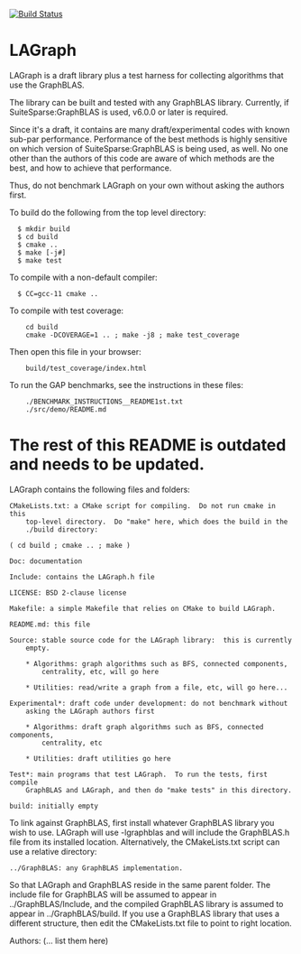 [![Build Status](https://github.com/GraphBLAS/LAGraph/workflows/LAGraph%20CI/badge.svg)](https://github.com/GraphBLAS/LAGraph/actions)

# LAGraph

LAGraph is a draft library plus a test harness for collecting algorithms that
use the GraphBLAS.

The library can be built and tested with any GraphBLAS library.
Currently, if SuiteSparse:GraphBLAS is used, v6.0.0 or later is required.

Since it's a draft, it contains are many draft/experimental codes with known
sub-par performance.  Performance of the best methods is highly sensitive on
which version of SuiteSparse:GraphBLAS is being used, as well.  No one other
than the authors of this code are aware of which methods are the best, and how
to achieve that performance.

Thus, do not benchmark LAGraph on your own without asking the authors first.

To build do the following from the top level directory:
```
  $ mkdir build
  $ cd build
  $ cmake ..
  $ make [-j#]
  $ make test
```

To compile with a non-default compiler:
```
  $ CC=gcc-11 cmake ..
```

To compile with test coverage:
```
    cd build
    cmake -DCOVERAGE=1 .. ; make -j8 ; make test_coverage
```

Then open this file in your browser:
```
    build/test_coverage/index.html
```

To run the GAP benchmarks, see the instructions in these files:
```
    ./BENCHMARK_INSTRUCTIONS__README1st.txt
    ./src/demo/README.md
```

# The rest of this README is outdated and needs to be updated.

LAGraph contains the following files and folders:

    CMakeLists.txt: a CMake script for compiling.  Do not run cmake in this
        top-level directory.  Do "make" here, which does the build in the
        ./build directory:

	( cd build ; cmake .. ; make )

    Doc: documentation

    Include: contains the LAGraph.h file

    LICENSE: BSD 2-clause license

    Makefile: a simple Makefile that relies on CMake to build LAGraph.

    README.md: this file

    Source: stable source code for the LAGraph library:  this is currently
        empty.

        * Algorithms: graph algorithms such as BFS, connected components,
            centrality, etc, will go here

        * Utilities: read/write a graph from a file, etc, will go here...

    Experimental*: draft code under development: do not benchmark without
        asking the LAGraph authors first

        * Algorithms: draft graph algorithms such as BFS, connected components,
            centrality, etc

        * Utilities: draft utilities go here

    Test*: main programs that test LAGraph.  To run the tests, first compile
        GraphBLAS and LAGraph, and then do "make tests" in this directory.

    build: initially empty

To link against GraphBLAS, first install whatever GraphBLAS library you wish to
use.  LAGraph will use -lgraphblas and will include the GraphBLAS.h file
from its installed location.  Alternatively, the CMakeLists.txt script can use
a relative directory:

    ../GraphBLAS: any GraphBLAS implementation.

So that LAGraph and GraphBLAS reside in the same parent folder.  The include
file for GraphBLAS will be assumed to appear in ../GraphBLAS/Include, and the
compiled GraphBLAS library is assumed to appear in ../GraphBLAS/build.  If you
use a GraphBLAS library that uses a different structure, then edit the
CMakeLists.txt file to point to right location.

Authors: (... list them here)

